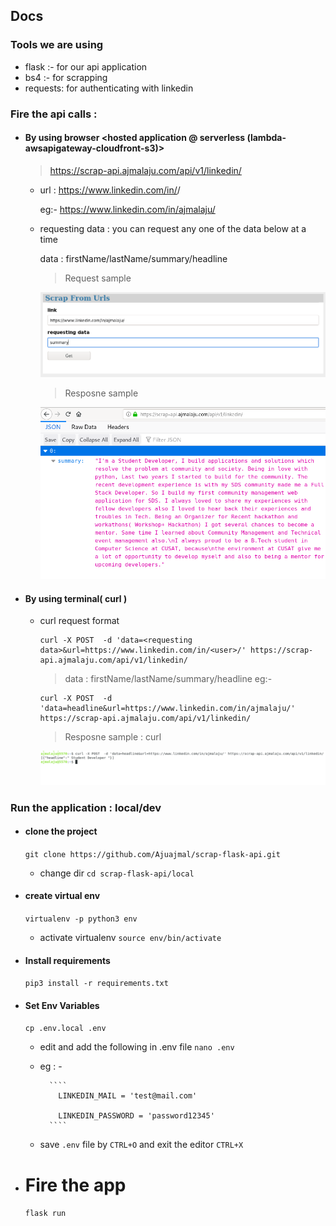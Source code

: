 ## Docs

### Tools we are using

  - flask :- for our api application
  - bs4 :- for scrapping
  - requests: for authenticating with linkedin

### Fire the api calls :

  - #### By using browser <hosted application @ serverless (lambda-awsapigateway-cloudfront-s3)>

     > https://scrap-api.ajmalaju.com/api/v1/linkedin/

      - url : https://www.linkedin.com/in/<username>/

        eg:- https://www.linkedin.com/in/ajmalaju/
      - requesting data : you can request any one of the data below at a time

         data : firstName/lastName/summary/headline

         > Request sample

         ![request](./screenshots/home.png)

         >Resposne sample

         ![request](./screenshots/response.png)

  - #### By using terminal( curl )

    - curl request format

      ```
      curl -X POST  -d 'data=<requesting data>&url=https://www.linkedin.com/in/<user>/' https://scrap-api.ajmalaju.com/api/v1/linkedin/
      ```
        > data : firstName/lastName/summary/headline
      eg:-

      ```
      curl -X POST  -d 'data=headline&url=https://www.linkedin.com/in/ajmalaju/' https://scrap-api.ajmalaju.com/api/v1/linkedin/
      ```
      >Resposne sample : curl

      ![request](./screenshots/curl.png)  

### Run the application : local/dev

 - #### clone the project

      `git clone https://github.com/Ajuajmal/scrap-flask-api.git`

    - change dir `cd scrap-flask-api/local`

 - #### create virtual env

      `virtualenv -p python3 env`

    - activate virtualenv `source env/bin/activate`

 - #### Install requirements

      `pip3 install -r requirements.txt`

  - #### Set Env Variables

      `cp .env.local .env`

      - edit and add the following in .env file `nano .env`

      - eg : -  

              ````
                LINKEDIN_MAIL = 'test@mail.com'

                LINKEDIN_PASSWORD = 'password12345'
              ````

      - save `.env` file by `CTRL+O` and exit the editor `CTRL+X`

   - # Fire the app

       `flask run`
